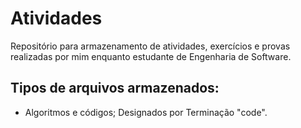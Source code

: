# Atividades
Repositório para armazenamento de atividades, exercícios e provas realizadas por mim enquanto estudante de Engenharia de Software.

## Tipos de arquivos armazenados:
* Algoritmos e códigos;
  Designados por Terminação "code".
